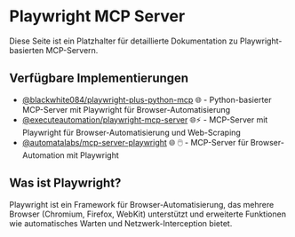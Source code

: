 # Playwright MCP Server

Diese Seite ist ein Platzhalter für detaillierte Dokumentation zu Playwright-basierten MCP-Servern.

## Verfügbare Implementierungen

- [@blackwhite084/playwright-plus-python-mcp](https://github.com/blackwhite084/playwright-plus-python-mcp) 🌐 - Python-basierter MCP-Server mit Playwright für Browser-Automatisierung
- [@executeautomation/playwright-mcp-server](https://github.com/executeautomation/mcp-playwright) 🌐⚡️ - MCP-Server mit Playwright für Browser-Automatisierung und Web-Scraping
- [@automatalabs/mcp-server-playwright](https://github.com/Automata-Labs-team/MCP-Server-Playwright) 🌐 🖱️ - MCP-Server für Browser-Automation mit Playwright

## Was ist Playwright?

Playwright ist ein Framework für Browser-Automatisierung, das mehrere Browser (Chromium, Firefox, WebKit) unterstützt und erweiterte Funktionen wie automatisches Warten und Netzwerk-Interception bietet. 